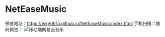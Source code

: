 # NetEaseMusic
预览地址：https://wky0615.github.io/NetEaseMusic/index.html
手机扫描二维码预览：
![移动端网易云音乐](http://ww1.sinaimg.cn/large/691e2a69gy1fo93e6tyxwj207s07swe9.jpg)